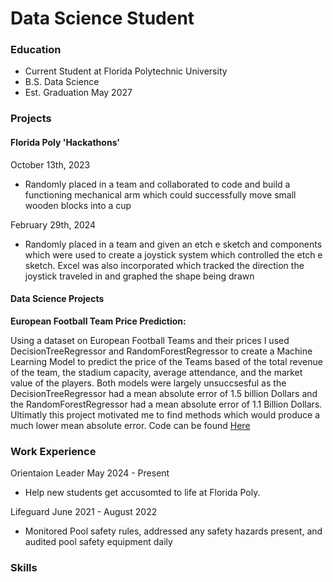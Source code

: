 # Data Science Student

### Education
- Current Student at Florida Polytechnic University
- B.S. Data Science
- Est. Graduation May 2027

### Projects
#### Florida Poly 'Hackathons'
October 13th, 2023

- Randomly placed in a team and collaborated to code and build a functioning mechanical arm which could successfully
move small wooden blocks into a cup


February 29th, 2024

- Randomly placed in a team and given an etch e sketch and components which were used to create a joystick system 
which controlled the etch e sketch. Excel was also incorporated which tracked the direction the joystick traveled
in and graphed the shape being drawn

#### Data Science Projects
 **European Football Team Price Prediction:**
 
   Using a dataset on European Football Teams and their prices I used DecisionTreeRegressor and RandomForestRegressor to create a Machine Learning Model to predict the price of the Teams based of the total revenue of the team, the stadium capacity, average attendance, and the market value of the players. Both models were largely unsuccsesful as the DecisionTreeRegressor had a mean absolute error of 1.5 billion Dollars and the RandomForestRegressor had a mean absolute error of 1.1 Billion Dollars. Ultimatly this project motivated me to find methods which would produce a much lower mean absolute error. Code can be found [Here](https://www.kaggle.com/code/samgerken/random-forest-regressor-model)

### Work Experience
 Orientaion Leader May 2024 - Present
 
 
-   Help new students get accusomted to life at Florida Poly.

  Lifeguard June 2021 - August 2022

  
  - Monitored Pool safety rules, addressed any safety hazards present, and audited pool safety equipment daily
  
### Skills
